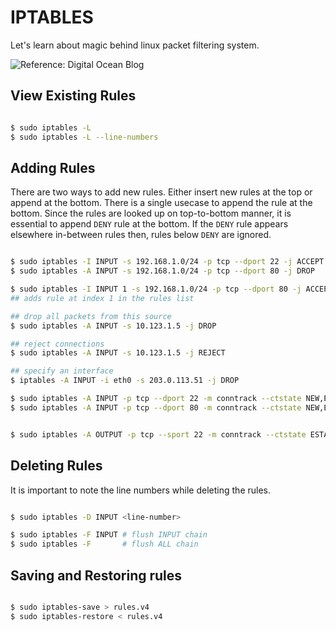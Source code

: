 # IPTABLES
Let's learn about magic behind linux packet filtering system.

![Reference: Digital Ocean Blog](https://www.digitalocean.com/community/tutorials/iptables-essentials-common-firewall-rules-and-commands)

## View Existing Rules
```bash

$ sudo iptables -L
$ sudo iptables -L --line-numbers

```

## Adding Rules
There are two ways to add new rules. Either insert new rules at the top or append at the bottom. There is a single usecase to append the rule
at the bottom. Since the rules are looked up on top-to-bottom manner, it is essential to append `DENY` rule at the bottom. If the `DENY` rule appears elsewhere in-between rules then, rules below `DENY` are ignored.

```bash

$ sudo iptables -I INPUT -s 192.168.1.0/24 -p tcp --dport 22 -j ACCEPT
$ sudo iptables -A INPUT -s 192.168.1.0/24 -p tcp --dport 80 -j DROP

$ sudo iptables -I INPUT 1 -s 192.168.1.0/24 -p tcp --dport 80 -j ACCEPT
## adds rule at index 1 in the rules list

## drop all packets from this source
$ sudo iptables -A INPUT -s 10.123.1.5 -j DROP

## reject connections
$ sudo iptables -A INPUT -s 10.123.1.5 -j REJECT

## specify an interface
$ iptables -A INPUT -i eth0 -s 203.0.113.51 -j DROP

$ sudo iptables -A INPUT -p tcp --dport 22 -m conntrack --ctstate NEW,ESTABLISHED -j ACCEPT
$ sudo iptables -A INPUT -p tcp --dport 80 -m conntrack --ctstate NEW,ESTABLISHED -j DROP


$ sudo iptables -A OUTPUT -p tcp --sport 22 -m conntrack --ctstate ESTABLISHED -j ACCEPT


```

## Deleting Rules
It is important to note the line numbers while deleting the rules.

```bash

$ sudo iptables -D INPUT <line-number>

$ sudo iptables -F INPUT # flush INPUT chain
$ sudo iptables -F       # flush ALL chain

```

## Saving and Restoring rules

```bash

$ sudo iptables-save > rules.v4
$ sudo iptables-restore < rules.v4

```